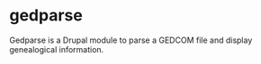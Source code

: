 gedparse
========

Gedparse is a Drupal module to parse a GEDCOM file and display genealogical information.
